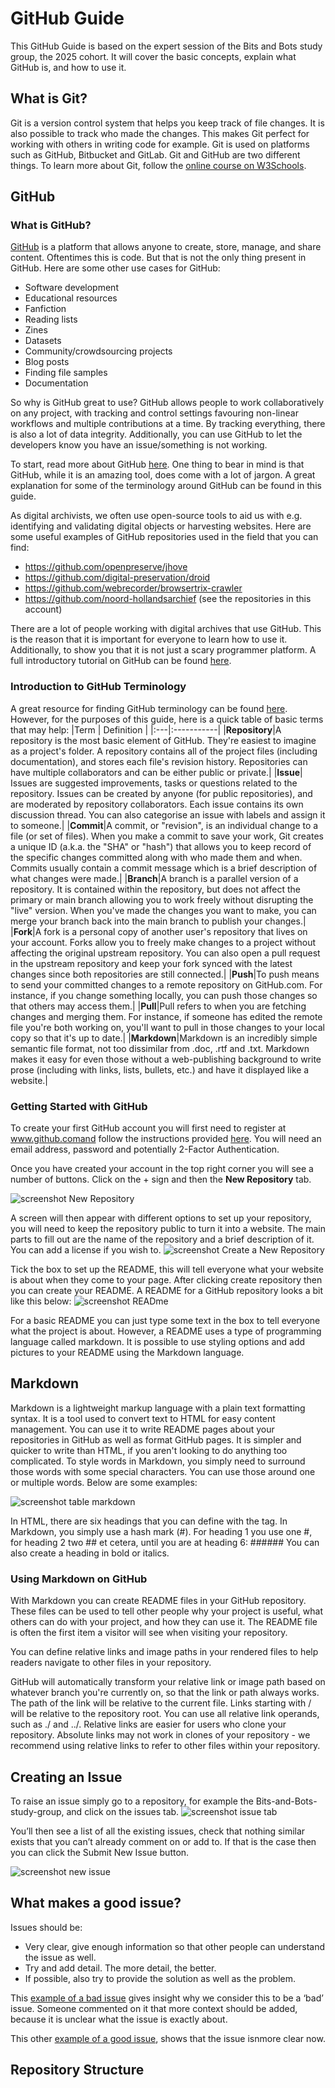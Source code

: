 # GitHub Guide 
This GitHub Guide is based on the expert session of the Bits and Bots study group, the 2025 cohort. 
It will cover the basic concepts, explain what GitHub is, and how to use it. 

## What is Git?
Git is a version control system that helps you keep track of file changes. It is also possible to track who made the changes. This makes Git perfect for working with others in writing
code for example. Git is used on platforms such as GitHub, Bitbucket and GitLab. Git and GitHub are two different things.
To learn more about Git, follow the [online course on W3Schools](https://www.w3schools.com/git/default.asp). 

## GitHub
### What is GitHub?
[GitHub](https://github.com/) is a platform that allows anyone to create, store, manage, and share content.
Oftentimes this is code. But that is not the only thing present in GitHub. Here are some
other use cases for GitHub:
* Software development
* Educational resources
* Fanfiction
* Reading lists
* Zines
* Datasets
* Community/crowdsourcing projects
* Blog posts
* Finding file samples
* Documentation

So why is GitHub great to use? GitHub allows people to work collaboratively on any project, with tracking and control settings favouring non-linear workflows and multiple contributions at a time. By tracking everything, there is also a lot of data integrity. 
Additionally, you can use GitHub to let the developers know you have an issue/something is not working.

To start, read more about GitHub [here](https://docs.github.com/en/get-started/start-your-journey/about-github-and-git). One thing to bear in mind is that GitHub, while it is an amazing tool, does come with a lot of jargon. 
A great explanation for some of the terminology around GitHub can be found in this guide.

As digital archivists, we often use open-source tools to aid us with e.g. identifying and validating digital objects or harvesting websites. 
Here are some useful examples of GitHub repositories used in the field that you can find:
* https://github.com/openpreserve/jhove
*  https://github.com/digital-preservation/droid
*   https://github.com/webrecorder/browsertrix-crawler
*    https://github.com/noord-hollandsarchief (see the repositories in this account)

There are a lot of people working with digital archives that use GitHub. This is the reason that it is important for everyone to learn how to use it. Additionally, to show you that it is not just a scary programmer platform. 
A full introductory tutorial on GitHub can be found [here](https://docs.github.com/en/get-started/start-your-journey/hello-world).

### Introduction to GitHub Terminology
A great resource for finding GitHub terminology can be found [here](https://docs.github.com/en/get-started/learning-about-github/github-glossary). 
However, for the purposes of this guide, here is a quick table of basic terms that may help: 
|Term | Definition |
|:---|:-----------|
|**Repository**|A repository is the most basic element of GitHub. They're easiest to imagine as a project's folder. A repository contains all of the project files (including documentation), and stores each file's revision history. Repositories can have multiple collaborators and can be either public or private.|
|**Issue**| Issues are suggested improvements, tasks or questions related to the repository. Issues can be created by anyone (for public repositories), and are moderated by repository collaborators. Each issue contains its own discussion thread. You can also categorise an issue with labels and assign it to someone.|
|**Commit**|A commit, or "revision", is an individual change to a file (or set of files). When you make a commit to save your work, Git creates a unique ID (a.k.a. the "SHA" or "hash") that allows you to keep record of the specific changes committed along with who made them and when. Commits usually contain a commit message which is a brief description of what changes were made.|
|**Branch**|A branch is a parallel version of a repository. It is contained within the repository, but does not affect the primary or main branch allowing you to work freely without disrupting the "live" version. When you've made the changes you want to make, you can merge your branch back into the main branch to publish your changes.|
|**Fork**|A fork is a personal copy of another user's repository that lives on your account. Forks allow you to freely make changes to a project without affecting the original upstream repository. You can also open a pull request in the upstream repository and keep your fork synced with the latest changes since both repositories are still connected.|
|**Push**|To push means to send your committed changes to a remote repository on GitHub.com. For instance, if you change something locally, you can push those changes so that others may access them.|
|**Pull**|Pull refers to when you are fetching changes and merging them. For instance, if someone has edited the remote file you're both working on, you'll want to pull in those changes to your local copy so that it's up to date.|
|**Markdown**|Markdown is an incredibly simple semantic file format, not too dissimilar from .doc, .rtf and .txt. Markdown makes it easy for even those without a web-publishing background to write prose (including with links, lists, bullets, etc.) and have it displayed like a website.|

### Getting Started with GitHub
To create your first GitHub account you will first need to register at www.github.comand follow the instructions provided [here](https://docs.github.com/en/get-started/start-your-journey/creating-an-account-on-github). You will need an email address, password and potentially 2-Factor Authentication.

Once you have created your account in the top right corner you will see a number of buttons. Click on the + sign and then the **New Repository** tab.

![screenshot New Repository](https://github.com/Lotte-W/Bits-and-Bots-study-group/blob/main/media/GitHub_guide/New_Repository.png)


A screen will then appear with different options to set up your repository, you will need to keep the repository public to turn it into a website. The main parts to fill out are the name of the repository and a brief description of it. You can add a license if you wish to.
![screenshot Create a New Repository](https://github.com/Lotte-W/Bits-and-Bots-study-group/blob/main/media/GitHub_guide/Create_a_New_Repository.png)

Tick the box to set up the README, this will tell everyone what your website is about when they come to your page. After clicking create repository then you can create your README. A README for a GitHub repository looks a bit like this below:
![screenshot READme](https://github.com/Lotte-W/Bits-and-Bots-study-group/blob/main/media/GitHub_guide/READme.png)

For a basic README you can just type some text in the box to tell everyone what the project is about. However, a README uses a type of programming language called markdown. It is possible to use styling options and add pictures to your README using the Markdown language.

## Markdown
Markdown is a lightweight markup language with a plain text formatting syntax. It is a tool used to convert text to HTML for easy content management. You can use it to write README pages about your repositories in GitHub as well as format GitHub pages. It is
simpler and quicker to write than HTML, if you aren't looking to do anything too complicated. To style words in Markdown, you simply need to surround those words with some special characters. You can use those around one or multiple words. Below are some examples:

![screenshot table markdown](https://github.com/Lotte-W/Bits-and-Bots-study-group/blob/main/media/GitHub_guide/Markdown_examples.png)

In HTML, there are six headings that you can define with the <h> tag. In Markdown, you simply use a hash mark (#). For heading 1 you use one #, for heading 2 two ## et cetera,
until you are at heading 6: ######
You can also create a heading in bold or italics. 

### Using Markdown on GitHub
With Markdown you can create README files in your GitHub repository. These files can be used to tell other people why your project is useful, what others can do with your project, and how they can use it. The README file is often the first item a visitor will see when visiting your repository.

You can define relative links and image paths in your rendered files to help readers navigate to other files in your repository.

GitHub will automatically transform your relative link or image path based on whatever branch you're currently on, so that the link or path always works. The path of the link will be relative to the current file. Links starting with / will be relative to the repository root. You can use all relative link operands, such as ./ and ../. Relative links are easier for users who clone your repository. Absolute links may not work in clones of your repository - we recommend using relative links to refer to other files within your repository.

## Creating an Issue 
To raise an issue simply go to a repository, for example the Bits-and-Bots-study-group, and click on the issues tab.
![screenshot issue tab](https://github.com/Lotte-W/Bits-and-Bots-study-group/blob/main/media/GitHub_guide/Issue_tab.png)

You’ll then see a list of all the existing issues, check that nothing similar exists that you can’t already comment on or add to. If that is the case then you can click the Submit New Issue button.

![screenshot new issue](https://github.com/Lotte-W/Bits-and-Bots-study-group/blob/main/media/GitHub_guide/Submit_new_issue.png)

## What makes a good issue?
Issues should be:
* Very clear, give enough information so that other people can understand the issue as well.
* Try and add detail. The more detail, the better.
* If possible, also try to provide the solution as well as the problem.

This [example of a bad issue](https://github.com/digital-preservation/droid/issues/887) gives insight why we consider this to be a ‘bad’ issue. Someone commented on it that more context should be added, because it is unclear what
the issue is exactly about. 

This other [example of a good issue](https://github.com/digital-preservation/droid/issues/1087), shows that the issue isnmore clear now.

## Repository Structure 
